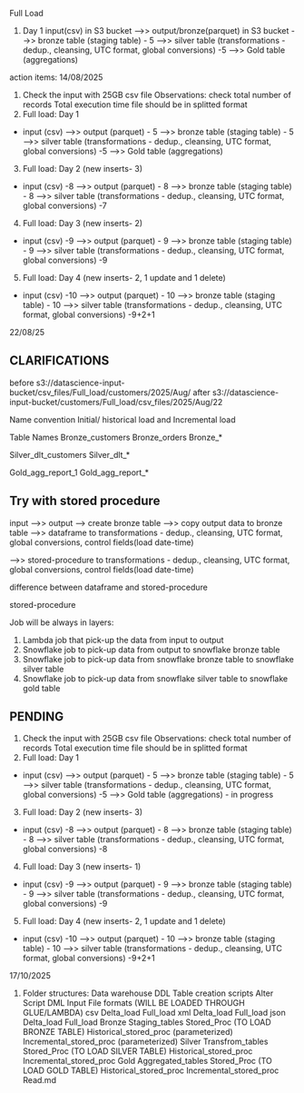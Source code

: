 Full Load 
1. Day 1 
input(csv) in S3 bucket -->> output/bronze(parquet) in S3 bucket 
                        -->> bronze table (staging table) - 5
                        -->> silver table (transformations - dedup., cleansing, UTC format, global conversions) -5 
                        -->> Gold table (aggregations) 

action items:
14/08/2025
1. Check the input with 25GB csv file 
Observations: 
check total number of records 
Total execution time 
file should be in splitted format
2. Full load: Day 1 
- input (csv) -->> output (parquet) - 5
              -->> bronze table (staging table) - 5
              -->> silver table (transformations - dedup., cleansing, UTC format, global conversions) -5 
              -->> Gold table (aggregations) 
3. Full load: Day 2 (new inserts- 3) 
- input (csv) -8 -->> output (parquet) - 8
              -->> bronze table (staging table) - 8 
              -->> silver table (transformations - dedup., cleansing, UTC format, global conversions) -7 
4. Full load: Day 3 (new inserts- 2) 
- input (csv) -9 -->> output (parquet) - 9
              -->> bronze table (staging table) - 9 
              -->> silver table (transformations - dedup., cleansing, UTC format, global conversions) -9 
5. Full load: Day 4 (new inserts- 2, 1 update and 1 delete) 
- input (csv) -10 -->> output (parquet) - 10
              -->> bronze table (staging table) - 10 
              -->> silver table (transformations - dedup., cleansing, UTC format, global conversions) -9+2+1 

22/08/25

CLARIFICATIONS
--------------
before
s3://datascience-input-bucket/csv_files/Full_load/customers/2025/Aug/
after
s3://datascience-input-bucket/customers/Full_load/csv_files/2025/Aug/22

Name convention
Initial/ historical load
and
Incremental load

Table Names
Bronze_customers
Bronze_orders
Bronze_*

Silver_dlt_customers
Silver_dlt_*

Gold_agg_report_1
Gold_agg_report_*

Try with stored procedure
-------------------------
input -->> output --> create bronze table -->> copy output data to bronze table 
-->> dataframe to transformations - dedup., cleansing, UTC format, global conversions, control fields(load date-time)

-->> stored-procedure to transformations - dedup., cleansing, UTC format, global conversions, control fields(load date-time)

difference between dataframe and stored-procedure

stored-procedure

Job will be always in layers:
1. Lambda job that pick-up the data from input to output
2. Snowflake job to pick-up data from output to snowflake bronze table
3. Snowflake job to pick-up data from snowflake bronze table to snowflake silver table 
4. Snowflake job to pick-up data from snowflake silver table to snowflake gold table
 
PENDING
-------

1. Check the input with 25GB csv file 
Observations: 
check total number of records 
Total execution time 
file should be in splitted format
2. Full load: Day 1 
- input (csv) -->> output (parquet) - 5
              -->> bronze table (staging table) - 5
              -->> silver table (transformations - dedup., cleansing, UTC format, global conversions) -5 
              -->> Gold table (aggregations) - in progress 
3. Full load: Day 2 (new inserts- 3) 
- input (csv) -8 -->> output (parquet) - 8
              -->> bronze table (staging table) - 8 
              -->> silver table (transformations - dedup., cleansing, UTC format, global conversions) -8 
4. Full load: Day 3 (new inserts- 1) 
- input (csv) -9 -->> output (parquet) - 9
              -->> bronze table (staging table) - 9 
              -->> silver table (transformations - dedup., cleansing, UTC format, global conversions) -9 
5. Full load: Day 4 (new inserts- 2, 1 update and 1 delete) 
- input (csv) -10 -->> output (parquet) - 10
              -->> bronze table (staging table) - 10 
              -->> silver table (transformations - dedup., cleansing, UTC format, global conversions) -9+2+1 
        
17/10/2025
1. Folder structures:
    Data warehouse 
        DDL
            Table creation scripts
            Alter Script
        DML
            Input 
                File formats (WILL BE LOADED THROUGH GLUE/LAMBDA)
                    csv
                        Delta_load
                        Full_load
                    xml
                        Delta_load
                        Full_load
                    json
                        Delta_load
                        Full_load
            Bronze
                Staging_tables
                Stored_Proc (TO LOAD BRONZE TABLE)
                    Historical_stored_proc (parameterized)
                    Incremental_stored_proc (parameterized)
            Silver
                Transfrom_tables
                Stored_Proc (TO LOAD SILVER TABLE)
                    Historical_stored_proc
                    Incremental_stored_proc
            Gold
                Aggregated_tables
                Stored_Proc (TO LOAD GOLD TABLE)
                    Historical_stored_proc
                    Incremental_stored_proc
        Read.md
        
